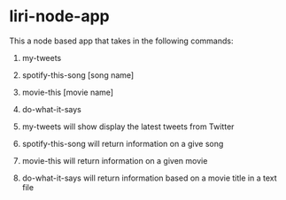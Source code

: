 # liri-node-app

This a node based app that takes in the following commands:
1. my-tweets
1. spotify-this-song [song name]
1. movie-this [movie name]
1. do-what-it-says

2. my-tweets will show display the latest tweets from Twitter
2. spotify-this-song will return information on a give song
2. movie-this will return information on a given movie
2. do-what-it-says will return information based on a movie title in a text file



